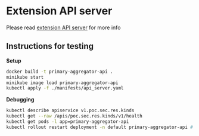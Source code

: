 # Extension API server

Please read [extension API server](../../thesis_resources/findings/extension_api_server.md) for more info

## Instructions for testing

**Setup**

```sh
docker build -t primary-aggregator-api .
minikube start
minikube image load primary-aggregator-api
kubectl apply -f ./manifests/api_server.yaml
```

**Debugging**

```sh
kubectl describe apiservice v1.poc.sec.res.kinds
kubectl get --raw /apis/poc.sec.res.kinds/v1/health
kubectl get pods -l app=primary-aggregator-api
kubectl rollout restart deployment -n default primary-aggregator-api # Doesn't work since we have to set `imagePullPolicy: Never`
```
